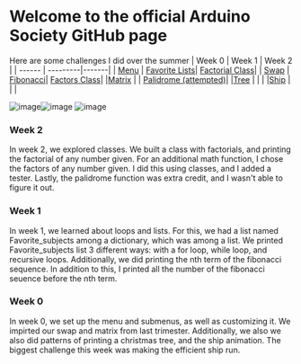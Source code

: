 # Welcome to the official Arduino Society GitHub page

Here are some challenges I did over the summer
| Week 0 | Week 1   | Week 2 |
| ------ | ---------|-------|
| [Menu](https://replit.com/@AadyanjaliDaita/indivrepo#python_menu_challenges/menu.py)   | [Favorite Lists](https://replit.com/@AadyanjaliDaita/indivrepo#python_menu_challenges/week_1/lists_and_loops.py)| [Factorial Class](https://replit.com/@AadyanjaliDaita/indivrepo#python_menu_challenges/week_2/factorial.py)|
| [Swap](https://replit.com/@AadyanjaliDaita/indivrepo#python_menu_challenges/week_0/swap.py)   | [Fibonacci](https://replit.com/@AadyanjaliDaita/indivrepo#python_menu_challenges/week_1/fibonacci.py)| [Factors Class](https://replit.com/@AadyanjaliDaita/indivrepo#python_menu_challenges/week_2/factors_num.py)|
|[Matrix](https://replit.com/@AadyanjaliDaita/indivrepo#python_menu_challenges/week_0/keypad.py)  |          |  [Palidrome (attempted)](https://replit.com/@AadyanjaliDaita/indivrepo#python_menu_challenges/week_2/palidrome.py)|
|[Tree](https://replit.com/@AadyanjaliDaita/indivrepo#python_menu_challenges/week_0/christmastree.py)    |          |            |
|[Ship](https://replit.com/@AadyanjaliDaita/indivrepo#python_menu_challenges/week_0/ship.py)    |          |          |

![image](https://user-images.githubusercontent.com/89223650/161322195-ba46077a-318e-4828-a1fd-cc9c76668c31.png)![image](https://user-images.githubusercontent.com/89223650/161321903-ea08b5ec-d031-4f8d-8f8e-95f92046134e.png)
![image](https://user-images.githubusercontent.com/89223650/161322410-996c832b-c0b2-4569-85fc-b81402644fc2.png)



### Week 2
In week 2, we explored classes. We built a class with factorials, and printing the factorial of any number given. For an additional math function, I chose the factors of any number given. I did this using classes, and I added a tester. Lastly, the palidrome function was extra credit, and I wasn't able to figure it out. 

### Week 1
In week 1, we learned about loops and lists. For this, we had a list named Favorite_subjects among a dictionary, which was among a list. We printed Favorite_subjects list 3 different ways: with a for loop, while loop, and recursive loops. Additionally, we did printing the nth term of the fibonacci sequence. In addition to this, I printed all the number of the fibonacci seuence before the nth term. 

### Week 0
In week 0, we set up the menu and submenus, as well as customizing it. We impirted our swap and matrix from last trimester. Additionally, we also we also did patterns of printing a christmas tree, and the ship animation. The biggest challenge this week was making the efficient ship run. 
